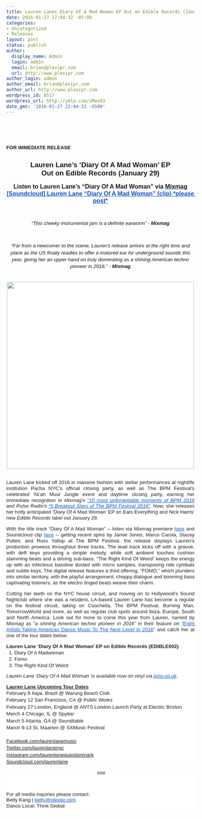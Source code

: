 ```yaml
---
title: Lauren Lanes Diary Of A Mad Woman EP Out on Edible Records (January 29)
date: 2016-01-27 17:04:32 -05:00
categories:
- Uncategorized
- Releases
layout: post
status: publish
author:
  display_name: Admin
  login: admin
  email: brian@plexipr.com
  url: http://www.plexipr.com
author_login: admin
author_email: brian@plexipr.com
author_url: http://www.plexipr.com
wordpress_id: 6517
wordpress_url: http://ymlp.com/zMwx83
date_gmt: '2016-01-27 22:04:32 -0500'
---
```


<p><html><br />
<head><br />
<meta http-equiv="Content-Type" content="text/html; charset=UTF-8"/></head><br />
<body>
<div><span style="font-size: 10pt;"><b><span style="font-family: arial, helvetica, sans-serif;">FOR IMMEDIATE RELEASE</span></b></span></div>
<div><span style="font-size: 10pt;"><b><span style="font-family: arial, helvetica, sans-serif;"><br /></span></b></span></div>
<div style="text-align: center;"><b><span style="font-size: 10pt;"><span style="font-family: arial, helvetica, sans-serif;"><span id="docs-internal-guid-4e092042-84af-a981-9c4c-dd544f3d17ec"></p>
<div dir="ltr" style="line-height: 1.2; margin-top: 0pt; margin-bottom: 0pt; text-align: center;"><span style="font-size: 18.6667px; font-family: Arial; font-weight: 700; vertical-align: baseline; white-space: pre-wrap;">Lauren Lane&rsquo;s &lsquo;Diary Of A Mad Woman&rsquo; EP</span></div>
<div dir="ltr" style="line-height: 1.2; margin-top: 0pt; margin-bottom: 0pt; text-align: center;"><span style="font-size: 18.6667px; font-family: Arial; font-weight: 700; vertical-align: baseline; white-space: pre-wrap;">Out on Edible Records (January 29)</span></div>
<p></span></span></span></b></div>
<div style="text-align: center;"><span id="docs-internal-guid-4e092042-84ab-b517-3ac8-e4631544b5d3"></p>
<div dir="ltr" style="line-height: 1.2; margin-top: 0pt; margin-bottom: 0pt; text-align: center;"><span style="font-size: 14pt;"><span style="font-size: 12pt;"><span style="font-family: arial, helvetica, sans-serif;"><span style="font-weight: 700; vertical-align: baseline; white-space: pre-wrap;">Listen to Lauren Lane&rsquo;s &ldquo;Diary Of A Mad Woman&rdquo; via </span><span style="color: #1155cc; font-weight: 700; vertical-align: baseline; white-space: pre-wrap; text-decoration: underline;"><a href="http://www.mixmag.net/read/lauren-lane-premieres" style="text-decoration: none;">Mixmag</a></span></span></span></span></div>
<div dir="ltr" style="line-height: 1.2; margin-top: 0pt; margin-bottom: 0pt; text-align: center;"><a href="https://soundcloud.com/edible-beats/lauren-lane-diary-of-a" style="text-decoration: none;"><span style="color: #1155cc; font-weight: 700; vertical-align: baseline; white-space: pre-wrap; text-decoration: underline;"><span style="font-size: 12pt;"><span style="font-family: arial, helvetica, sans-serif;">[Soundcloud] Lauren Lane &ldquo;Diary Of A Mad Woman&rdquo; (clip) *please post*</span></span></span></a></div>
<p><span style="font-size: 10pt;"><span style="font-family: arial, helvetica, sans-serif;"><br /> </span></span></p>
<div dir="ltr" style="line-height: 1.2; margin-top: 0pt; margin-bottom: 0pt; text-align: center;"><span style="font-size: 12pt;"><span style="font-size: 10pt;"><span style="font-family: arial, helvetica, sans-serif;"><span style="font-style: italic; vertical-align: baseline; white-space: pre-wrap;">&ldquo;This cheeky instrumental jam is a definite earworm&rdquo; - </span><span style="font-weight: 700; font-style: italic; vertical-align: baseline; white-space: pre-wrap;">Mixmag</span></span></span></span></div>
<p><span style="font-size: 10pt;"><span style="font-family: arial, helvetica, sans-serif;"><br /> </span></span></p>
<div dir="ltr" style="line-height: 1.38; margin-top: 0pt; margin-bottom: 0pt; text-align: center;"><span style="font-size: 12pt;"><span style="font-size: 10pt;"><span style="font-family: arial, helvetica, sans-serif;"><span style="font-style: italic; vertical-align: baseline; white-space: pre-wrap;">&ldquo;Far from a newcomer to the scene, Lauren's release arrives at the right time and place as the US finally readies to offer a matured ear for underground sounds this year, giving her an upper hand on truly dominating as a shining American techno pioneer in 2016.&rdquo; - </span><span style="font-weight: 700; font-style: italic; vertical-align: baseline; white-space: pre-wrap;">Mixmag</span></span></span></span></div>
<div>&nbsp;</div>
<p></span></div>
<div style="text-align: center;">
<div align="CENTER" style="color: #222222; font-size: 12.8000001907349px; font-family: ArialMT; background-color: #ffffff;"><img style="border: 0pt none;" width="500" height="500" src="http://img.ymlp.com/plexipr_laurenlane_1.jpg" /></div>
<div align="CENTER" style="color: #222222; font-size: 12.8000001907349px; font-family: ArialMT; background-color: #ffffff;">&nbsp;</div>
<div style="color: #222222; font-size: 12.8px; font-family: ArialMT; text-align: justify; background-color: #ffffff;"><span id="docs-internal-guid-14a6bf20-358a-6f94-e08b-b28692975a2b"></p>
<div dir="ltr" style="line-height: 1.38; margin-top: 0pt; margin-bottom: 0pt; text-align: justify;"><span id="docs-internal-guid-c2b9bfe8-b5b5-14dc-0aef-503190de1055"></p>
<div dir="ltr" style="line-height: 1.38; margin-top: 0pt; margin-bottom: 0pt; text-align: justify;"><span id="docs-internal-guid-4e092042-84ac-d691-429b-138153b9c135"></p>
<div dir="ltr" style="font-family: ArialMT; font-size: 12.8px; line-height: 1.2; margin-top: 0pt; margin-bottom: 0pt; text-align: justify;"><span style="font-size: 13.3333px; font-family: Arial; vertical-align: baseline; white-space: pre-wrap;">Lauren Lane kicked off 2016 in massive fashion with stellar performances at nightlife institution Pacha NYC&rsquo;s official closing party, as well as The BPM Festival&rsquo;s celebrated Ya&rsquo;ah Muul Jungle event and daytime closing party, earning her immediate recognition in </span><span style="font-size: 13.3333px; font-family: Arial; font-style: italic; vertical-align: baseline; white-space: pre-wrap;">Mixmag</span><span style="font-size: 13.3333px; font-family: Arial; vertical-align: baseline; white-space: pre-wrap;">&rsquo;s </span><a href="http://www.mixmag.net/feature/10-of-the-most-unforgettable-moments-of-bpm-2016" style="text-decoration: none;"><span style="font-size: 13.3333px; font-family: Arial; color: #1155cc; vertical-align: baseline; white-space: pre-wrap; text-decoration: underline;">&ldquo;</span><span style="font-size: 13.3333px; font-family: Arial; color: #1155cc; font-style: italic; vertical-align: baseline; white-space: pre-wrap; text-decoration: underline;">10 most unforgettable moments of BPM 2016</span></a><span style="font-size: 13.3333px; font-family: Arial; vertical-align: baseline; white-space: pre-wrap;"> and </span><span style="font-size: 13.3333px; font-family: Arial; font-style: italic; vertical-align: baseline; white-space: pre-wrap;">Pulse Radio&rsquo;s </span><a href="http://pulseradio.net/articles/2016/01/5-breakout-stars-from-the-bpm-festival-2016" style="text-decoration: none;"><span style="font-size: 13.3333px; font-family: Arial; color: #1155cc; font-style: italic; vertical-align: baseline; white-space: pre-wrap; text-decoration: underline;">&ldquo;5 Breakout Stars of The BPM Festival 2016&rdquo;</span></a><span style="font-size: 13.3333px; font-family: Arial; vertical-align: baseline; white-space: pre-wrap;">. Now, she releases her hotly anticipated &lsquo;Diary Of A Mad Woman&rsquo; EP on Eats Everything and Nick Harris&rsquo; new </span><span style="font-size: 13.3333px; font-family: Arial; font-style: italic; vertical-align: baseline; white-space: pre-wrap;">Edible Records</span><span style="font-size: 13.3333px; font-family: Arial; vertical-align: baseline; white-space: pre-wrap;"> label out January 29. </span></div>
<p></p>
<div dir="ltr" style="font-family: ArialMT; font-size: 12.8px; line-height: 1.2; margin-top: 0pt; margin-bottom: 0pt; text-align: justify;"><span style="font-size: 13.3333px; font-family: Arial; vertical-align: baseline; white-space: pre-wrap;">With the title track &ldquo;Diary Of A Mad Woman&rdquo; -- listen via Mixmag premiere </span><a href="http://www.mixmag.net/read/lauren-lane-premieres" style="text-decoration: none;"><span style="font-size: 13.3333px; font-family: Arial; color: #1155cc; vertical-align: baseline; white-space: pre-wrap; text-decoration: underline;">here</span></a><span style="font-size: 13.3333px; font-family: Arial; vertical-align: baseline; white-space: pre-wrap;"> and Soundcloud clip </span><a href="https://soundcloud.com/edible-beats/lauren-lane-diary-of-a" style="text-decoration: none;"><span style="font-size: 13.3333px; font-family: Arial; color: #1155cc; vertical-align: baseline; white-space: pre-wrap; text-decoration: underline;">here</span></a><span style="font-size: 13.3333px; font-family: Arial; vertical-align: baseline; white-space: pre-wrap;"> -- getting recent spins by Jamie Jones, Marco Carola, Stacey Pullen, and Russ Yallop at The BPM Festival, the release displays Lauren&rsquo;s production prowess throughout three tracks. The lead track kicks off with a groove, with deft keys providing a simple melody, while soft ambient touches cushion slamming beats and a driving sub-bass. &ldquo;The Right Kind Of Weird&rdquo; keeps the energy up with an infectious bassline dusted with micro samples, transposing ride cymbals and subtle keys. The digital release features a third offering, &ldquo;FOMO,&rdquo; which plunders into similar territory, with the playful arrangement, choppy dialogue and booming bass captivating listeners, as the electro tinged beats weave their charm.</span></div>
<p></p>
<div dir="ltr" style="font-family: ArialMT; font-size: 12.8px; line-height: 1.2; margin-top: 0pt; margin-bottom: 0pt; text-align: justify;"><span style="font-size: 13.3333px; font-family: Arial; vertical-align: baseline; white-space: pre-wrap;">Cutting her teeth on the NYC house circuit, and moving on to Hollywood&rsquo;s Sound Nightclub where she was a resident, LA-based Lauren Lane has become a regular on the festival circuit, taking on Coachella, The BPM Festival, Burning Man, TomorrowWorld and more, as well as regular club spots around Ibiza, Europe, South and North America. Look out for more to come this year from Lauren, named by </span><span style="font-size: 13.3333px; font-family: Arial; font-style: italic; vertical-align: baseline; white-space: pre-wrap;">Mixmag</span><span style="font-size: 13.3333px; font-family: Arial; vertical-align: baseline; white-space: pre-wrap;"> as &ldquo;</span><span style="font-size: 13.3333px; font-family: Arial; font-style: italic; vertical-align: baseline; white-space: pre-wrap;">a shining American techno pioneer in 2016&rdquo; </span><span style="font-size: 13.3333px; font-family: Arial; vertical-align: baseline; white-space: pre-wrap;">in their feature on </span><a href="http://mixmag.net/feature/8-artists-who-will-take-american-dance-music-to-the-next-level-this-year/" style="text-decoration: none;"><span style="font-size: 13.3333px; font-family: Arial; color: #1155cc; vertical-align: baseline; white-space: pre-wrap; text-decoration: underline;">&ldquo;Eight Artists Taking American Dance Music To The Next Level in 2016</span></a><span style="font-size: 13.3333px; font-family: Arial; vertical-align: baseline; white-space: pre-wrap;">&rdquo; and catch her at one of the tour dates below.</span></div>
<p></p>
<div dir="ltr" style="font-family: ArialMT; font-size: 12.8px; line-height: 1.2; margin-top: 0pt; margin-bottom: 0pt; text-align: justify;"><span style="font-size: 13.3333px; font-family: Arial; font-weight: 700; vertical-align: baseline; white-space: pre-wrap;">Lauren Lane &lsquo;Diary Of A Mad Woman&rsquo; EP on Edible Records (EDIBLE002)</span></div>
<ol style="font-family: ArialMT; font-size: 12.8px; line-height: 1.38; margin-top: 0pt; margin-bottom: 0pt;">
<li dir="ltr" style="list-style-type: decimal; font-size: 13.3333px; font-family: Arial; vertical-align: baseline;">
<div dir="ltr" style="line-height: 1.2; margin-top: 0pt; margin-bottom: 0pt; text-align: justify;"><span style="font-size: 13.3333px; vertical-align: baseline; white-space: pre-wrap;">Diary Of A Madwoman &nbsp;</span></div>
</li>
<li dir="ltr" style="list-style-type: decimal; font-size: 13.3333px; font-family: Arial; vertical-align: baseline;">
<div dir="ltr" style="line-height: 1.2; margin-top: 0pt; margin-bottom: 0pt; text-align: justify;"><span style="font-size: 13.3333px; vertical-align: baseline; white-space: pre-wrap;">Fomo &nbsp;</span></div>
</li>
<li dir="ltr" style="list-style-type: decimal; font-size: 13.3333px; font-family: Arial; vertical-align: baseline;">
<div dir="ltr" style="line-height: 1.2; margin-top: 0pt; margin-bottom: 0pt; text-align: justify;"><span style="font-size: 13.3333px; vertical-align: baseline; white-space: pre-wrap;">The Right Kind Of Weird</span></div>
</li>
</ol>
<p></p>
<div dir="ltr" style="font-family: ArialMT; font-size: 12.8px; line-height: 1.2; margin-top: 0pt; margin-bottom: 0pt; text-align: justify;"><span style="font-size: 13.3333px; font-family: Arial; font-style: italic; vertical-align: baseline; white-space: pre-wrap;">Lauren Lane &lsquo;Diary Of A Mad Woman&rsquo; is available now on vinyl via </span><a href="http://www.juno.co.uk/products/lauren-lane-diary-of-a-madwoman/598453-01/" style="text-decoration: none;"><span style="font-size: 13.3333px; font-family: Arial; color: #1155cc; font-style: italic; vertical-align: baseline; white-space: pre-wrap; text-decoration: underline;">juno.co.uk</span></a><span style="font-size: 13.3333px; font-family: Arial; font-style: italic; vertical-align: baseline; white-space: pre-wrap;">. </span></div>
<p></p>
<div dir="ltr" style="font-family: ArialMT; font-size: 12.8px; line-height: 1.2; margin-top: 0pt; margin-bottom: 0pt; text-align: justify;"><span style="font-size: 13.3333px; font-family: Arial; font-weight: 700; vertical-align: baseline; white-space: pre-wrap; text-decoration: underline;">Lauren Lane Upcoming Tour Dates</span></div>
<div dir="ltr" style="font-family: ArialMT; font-size: 12.8px; line-height: 1.38; margin-top: 0pt; margin-bottom: 0pt;"><span style="font-size: 13.3333px; font-family: Arial; vertical-align: baseline; white-space: pre-wrap;">February 8 Itajai, Brazil @ Warung Beach Club</span></div>
<div dir="ltr" style="font-family: ArialMT; font-size: 12.8px; line-height: 1.38; margin-top: 0pt; margin-bottom: 0pt;"><span style="font-size: 13.3333px; font-family: Arial; vertical-align: baseline; white-space: pre-wrap;">February 12 San Francisco, CA @ Public Works</span></div>
<div dir="ltr" style="font-family: ArialMT; font-size: 12.8px; line-height: 1.38; margin-top: 0pt; margin-bottom: 0pt;"><span style="font-size: 13.3333px; font-family: Arial; vertical-align: baseline; white-space: pre-wrap;">February 27 London, England @ ANTS London Launch Party at Electric Brixton</span></div>
<div dir="ltr" style="font-family: ArialMT; font-size: 12.8px; line-height: 1.38; margin-top: 0pt; margin-bottom: 0pt;"><span style="font-size: 13.3333px; font-family: Arial; vertical-align: baseline; white-space: pre-wrap;">March 4 Chicago, IL @ Spybar</span></div>
<div dir="ltr" style="font-family: ArialMT; font-size: 12.8px; line-height: 1.38; margin-top: 0pt; margin-bottom: 0pt;"><span style="font-size: 13.3333px; font-family: Arial; vertical-align: baseline; white-space: pre-wrap;">March 5 Atlanta, GA @ Soundtable</span></div>
<div dir="ltr" style="font-family: ArialMT; font-size: 12.8px; line-height: 1.38; margin-top: 0pt; margin-bottom: 0pt;"><span style="font-size: 13.3333px; font-family: Arial; vertical-align: baseline; white-space: pre-wrap;">March 9-13 St. Maarten @ SXMusic Festival</span></div>
<div dir="ltr" style="font-family: ArialMT; font-size: 12.8px; line-height: 1.38; margin-top: 0pt; margin-bottom: 0pt;">&nbsp;</div>
<div dir="ltr" style="font-family: ArialMT; font-size: 12.8px; line-height: 1.38; margin-top: 0pt; margin-bottom: 0pt;"><span style="font-size: 13.3333px; font-family: Arial; vertical-align: baseline; white-space: pre-wrap;"><a href="https://www.facebook.com/laurenlanemusic/?fref=ts">Facebook.com/laurenlanemusic</a></span></div>
<div dir="ltr" style="margin-top: 0pt; margin-bottom: 0pt;"><span style="font-family: Arial;"><span style="font-size: 13.3333px; line-height: 18.4px; white-space: pre-wrap;"><a href="http://twitter.com/laurenlanenyc">Twitter.com/laurenlanenyc</a></span></span></div>
<div dir="ltr" style="margin-top: 0pt; margin-bottom: 0pt;"><span style="font-family: Arial;"><span style="font-size: 13.3333px; line-height: 18.4px; white-space: pre-wrap;"><a href="https://www.instagram.com/laurenlanequestionmark/">Instagram.com/laurenlanequestionmark</a></span></span></div>
<div dir="ltr" style="margin-top: 0pt; margin-bottom: 0pt;"><span style="font-family: Arial;"><span style="font-size: 13.3333px; line-height: 18.4px; white-space: pre-wrap;"><a href="https://soundcloud.com/laurenlane">Soundcloud.com/laurenlane</a></span></span></div>
<p></span></div>
<p></span></div>
<p></span></div>
</div>
<div style="text-align: justify;">
<div dir="ltr" style="line-height: 1.15; margin-top: 0pt; margin-bottom: 0pt; text-align: justify;">
<div style="color: #222222; font-family: arial, sans-serif; font-size: 13px; background-color: #ffffff;">
<div>
<div style="line-height: 1.15; text-align: center; margin-bottom: 0pt; margin-top: 0pt;" dir="ltr"><span style="font-size: 10pt;"><span style="font-size: 10pt;"><span style="font-family: arial, helvetica, sans-serif;">&nbsp;###</span></span></span></div>
<p><span style="font-family: arial, helvetica, sans-serif;"><span style="font-size: 10pt;"><br style="text-align: center;" /> </span> </span></p>
<div style="line-height: 1.15; margin-bottom: 0pt; margin-top: 0pt;" dir="ltr"><span style="font-size: 10pt;"><span style="font-size: 10pt;"><span style="font-family: arial, helvetica, sans-serif;">For all media inquiries please contact:</span></span></span></div>
<div style="line-height: 1.15; margin-bottom: 0pt; margin-top: 0pt;" dir="ltr"><span style="font-size: 10pt;"><span style="font-size: 10pt;"><span style="font-family: arial, helvetica, sans-serif;">Betty Kang |&nbsp;<a style="color: #1155cc;" target="_blank" href="mailto:betty@plexipr.com">betty@plexipr.com</a></span></span></span></div>
<div style="line-height: 1.15; margin-bottom: 0pt; margin-top: 0pt;" dir="ltr"><span style="line-height: 1.15;"><span style="font-size: 10pt;"><span style="font-size: 10pt;"><span style="font-family: arial, helvetica, sans-serif;">Dance Local. Think Global.</span></span></span></span></div>
<div style="line-height: 1.15; margin-bottom: 0pt; margin-top: 0pt;" dir="ltr"><span style="font-size: 10pt;"><span style="font-size: 10pt;"><span style="font-family: arial, helvetica, sans-serif;">&nbsp;</span></span></span></div>
</div>
</div>
</div>
</div>
<p></body><br />
</html></p>
